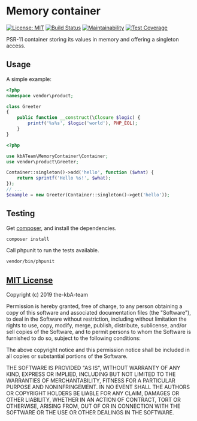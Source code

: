 # Memory container

[![License: MIT][license-mit]](LICENSE)
[![Build Status][build-status-master]][travis-ci]
[![Maintainability][maintainability-badge]][maintainability]
[![Test Coverage][coverage-badge]][coverage]

PSR-11 container storing its values in memory and offering a singleton access.

## Usage

A simple example:

```php
<?php
namespace vendor\product;

class Greeter
{
    public function __construct(\Closure $logic) {
        printf('%s%s', $logic('world'), PHP_EOL);
    }
}
```

```php
<?php

use kbATeam\MemoryContainer\Container;
use vendor\product\Greeter;

Container::singleton()->add('hello', function ($what) {
    return sprintf('Hello %s!', $what);
});
// ...
$example = new Greeter(Container::singleton()->get('hello'));
```

## Testing

Get [composer][composer], and install the dependencies.

```sh
composer install
```

Call phpunit to run the tests available.

```sh
vendor/bin/phpunit
```

## [MIT License](LICENSE)

Copyright (c) 2019 the-kbA-team

Permission is hereby granted, free of charge, to any person obtaining a copy
of this software and associated documentation files (the "Software"), to deal
in the Software without restriction, including without limitation the rights
to use, copy, modify, merge, publish, distribute, sublicense, and/or sell
copies of the Software, and to permit persons to whom the Software is
furnished to do so, subject to the following conditions:

The above copyright notice and this permission notice shall be included in all
copies or substantial portions of the Software.

THE SOFTWARE IS PROVIDED "AS IS", WITHOUT WARRANTY OF ANY KIND, EXPRESS OR
IMPLIED, INCLUDING BUT NOT LIMITED TO THE WARRANTIES OF MERCHANTABILITY,
FITNESS FOR A PARTICULAR PURPOSE AND NONINFRINGEMENT. IN NO EVENT SHALL THE
AUTHORS OR COPYRIGHT HOLDERS BE LIABLE FOR ANY CLAIM, DAMAGES OR OTHER
LIABILITY, WHETHER IN AN ACTION OF CONTRACT, TORT OR OTHERWISE, ARISING FROM,
OUT OF OR IN CONNECTION WITH THE SOFTWARE OR THE USE OR OTHER DEALINGS IN THE
SOFTWARE.

[license-mit]: https://img.shields.io/badge/license-MIT-blue.svg
[travis-ci]: https://travis-ci.org/the-kbA-team/memory-container "the-kbA-team/memory-container - Travis CI"
[build-status-master]: https://api.travis-ci.org/the-kbA-team/memory-container.svg?branch=master
[maintainability-badge]: https://api.codeclimate.com/v1/badges/21ee0b3bcc3f1fa0a03d/maintainability
[maintainability]: ]https://codeclimate.com/github/the-kbA-team/memory-container/maintainability
[coverage-badge]: https://api.codeclimate.com/v1/badges/21ee0b3bcc3f1fa0a03d/test_coverage
[coverage]: https://codeclimate.com/github/the-kbA-team/memory-container/test_coverage
[composer]: https://getcomposer.org/ "Dependency Manager for PHP"
[psr11]: https://www.php-fig.org/psr/psr-11/ "PSR-11: Container interface"
